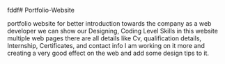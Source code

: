 fddf# Portfolio-Website

portfolio website for better introduction towards the company as a web developer we can show our Designing, Coding Level Skills in this website multiple web pages there are all details like Cv, qualification details, Internship, Certificates, and contact info
I am working on it more and creating  a very good effect on the web and add some design tips to it.
